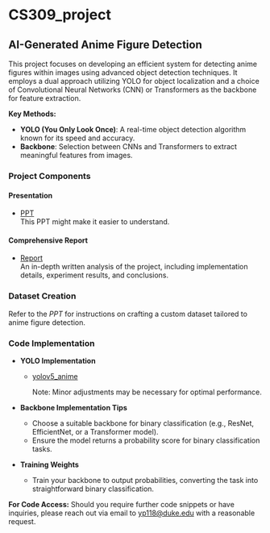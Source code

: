 # CS309_project

## AI-Generated Anime Figure Detection

This project focuses on developing an efficient system for detecting anime figures within images using advanced object detection techniques. It employs a dual approach utilizing YOLO for object localization and a choice of Convolutional Neural Networks (CNN) or Transformers as the backbone for feature extraction.

**Key Methods:**

- **YOLO (You Only Look Once)**: A real-time object detection algorithm known for its speed and accuracy.
- **Backbone**: Selection between CNNs and Transformers to extract meaningful features from images.

### Project Components

#### Presentation
- [PPT](./CS309.pdf)  
   This PPT might make it easier to understand.

#### Comprehensive Report
- [Report](./CS309_final_project.pdf)  
   An in-depth written analysis of the project, including implementation details, experiment results, and conclusions.

### Dataset Creation
Refer to the _PPT_ for instructions on crafting a custom dataset tailored to anime figure detection.

### Code Implementation

- **YOLO Implementation**
  - [yolov5_anime](https://github.com/zymk9/yolov5_anime)
    
    Note: Minor adjustments may be necessary for optimal performance.

- **Backbone Implementation Tips**
  - Choose a suitable backbone for binary classification (e.g., ResNet, EfficientNet, or a Transformer model).
  - Ensure the model returns a probability score for binary classification tasks.

- **Training Weights**
  - Train your backbone to output probabilities, converting the task into straightforward binary classification.

**For Code Access:**
Should you require further code snippets or have inquiries, please reach out via email to yp118@duke.edu with a reasonable request.
